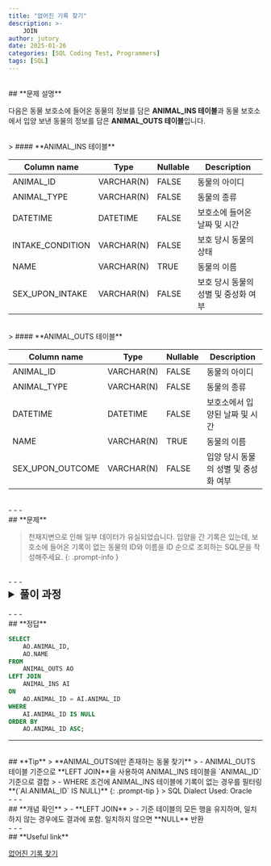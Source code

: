 ```yaml
---
title: "없어진 기록 찾기"
description: >-
    JOIN
author: jutory
date: 2025-01-26
categories: [SQL Coding Test, Programmers]
tags: [SQL]
---
```

<br>
## **문제 설명**

다음은 동물 보호소에 들어온 동물의 정보를 담은 **ANIMAL_INS  테이블**과  동물 보호소에서 입양 보낸 동물의 정보를 담은 **ANIMAL_OUTS 테이블**입니다.

<br>
> #### **ANIMAL_INS 테이블**

| Column name       | Type         | Nullable | Description                     |
|-------------------|--------------|----------|---------------------------------|
| ANIMAL_ID         | VARCHAR(N)   | FALSE    | 동물의 아이디                  |
| ANIMAL_TYPE       | VARCHAR(N)   | FALSE    | 동물의 종류                    |
| DATETIME          | DATETIME     | FALSE    | 보호소에 들어온 날짜 및 시간   |
| INTAKE_CONDITION  | VARCHAR(N)   | FALSE    | 보호 당시 동물의 상태          |
| NAME              | VARCHAR(N)   | TRUE     | 동물의 이름                    |
| SEX_UPON_INTAKE   | VARCHAR(N)   | FALSE    | 보호 당시 동물의 성별 및 중성화 여부 |

<br>
> #### **ANIMAL_OUTS 테이블**

| Column name       | Type         | Nullable | Description                     |
|-------------------|--------------|----------|---------------------------------|
| ANIMAL_ID         | VARCHAR(N)   | FALSE    | 동물의 아이디                  |
| ANIMAL_TYPE       | VARCHAR(N)   | FALSE    | 동물의 종류                    |
| DATETIME          | DATETIME     | FALSE    | 보호소에서 입양된 날짜 및 시간 |
| NAME              | VARCHAR(N)   | TRUE     | 동물의 이름                    |
| SEX_UPON_OUTCOME  | VARCHAR(N)   | FALSE    | 입양 당시 동물의 성별 및 중성화 여부 |

<br>
- - -
<br>
## **문제**

> 천재지변으로 인해 일부 데이터가 유실되었습니다. 입양을 간 기록은 있는데, 보호소에 들어온 기록이 없는 동물의 ID와 이름을 ID 순으로 조회하는 SQL문을 작성해주세요.
{: .prompt-info }

<br>
- - -
<br>
<details>
  <summary style="font-size: 1.5em; font-weight: bold;">풀이 과정</summary>
<div markdown="1">
1. **조건 확인**  
   - **ANIMAL_INS 테이블**에 존재하지 않는 **ANIMAL_OUTS 테이블**의 `ANIMAL_ID`를 찾아야함
   - 결과는 ANIMAL_ID 기준으로 오름차순 정렬

2. **테이블 결합 (JOIN)**  
   - **ANIMAL_OUTS 테이블** 기준으로 **LEFT JOIN** 사용
   - **LEFT JOIN** 선택 이유: ANIMAL_OUTS 테이블에 존재하지만 ANIMAL_INS 테이블에는 없는 **`ANIMAL_ID`**를 찾기 위해 (기준 테이블인 **ANIMAL_OUTS 테이블**의 모든 데이터를 유지하기 위해서)

3. **NULL 값 필터링**  
   - **WHERE AI.`ANIMAL_ID` IS NULL** 조건을 사용하여 보호소에 들어온 기록이 없는 동물만 선택해야겠군.
     - **LEFT JOIN**에서 결합되지 않은 데이터는 NULL로 반환되기 때문에 이 조건을 활용

4. **결과 정렬하기**  
   - 정렬 기준에 따라 **ORDER BY**로 결과 정렬
       - `ANIMAL_ID` 기준으로 정렬 (Default값은 ASC)

5. **최종 결과 출력**  
   - SELECT 절에서 보호소에 들어온 기록이 없는 **동물의 ID(`ANIMAL_ID`)**와 **이름(`NAME`)** 출력

* **_교훈_**  
   - 조인하고 IS NULL 로 필터링하여 특정 테이블에 존재하지 않는 데이터를 쉽게 추출하는 것.. 자주 쓰이므로... 잊지 말 것... NULL.. 처리...
</div>
</details>

<br>
- - -
<br>
## **정답**

```sql
SELECT 
    AO.ANIMAL_ID, 
    AO.NAME
FROM 
    ANIMAL_OUTS AO
LEFT JOIN 
    ANIMAL_INS AI
ON 
    AO.ANIMAL_ID = AI.ANIMAL_ID
WHERE 
    AI.ANIMAL_ID IS NULL
ORDER BY 
    AO.ANIMAL_ID ASC;  
```

- - -
<br>
## **Tip**
> **ANIMAL_OUTS에만 존재하는 동물 찾기**  
>    - ANIMAL_OUTS 테이블 기준으로 **LEFT JOIN**을 사용하여 ANIMAL_INS 테이블을 `ANIMAL_ID` 기준으로 결합
>    - WHERE 조건에 ANIMAL_INS 테이블에 기록이 없는 경우를 필터링 **(`AI.ANIMAL_ID` IS NULL)**
{: .prompt-tip }
> SQL Dialect Used: Oracle

<br>
- - -
<br>
## **개념 확인**
> - **LEFT JOIN**
>    - 기준 테이블의 모든 행을 유지하며, 일치하지 않는 경우에도 결과에 포함. 일치하지 않으면 **NULL** 반환

<br>
- - -
<br>
## **Useful link**

[없어진 기록 찾기](https://school.programmers.co.kr/learn/courses/30/lessons/59042)